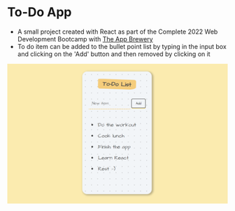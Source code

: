 # To-Do App

- A small project created with React as part of the Complete 2022 Web Development Bootcamp with [The App Brewery](https://www.appbrewery.co/)
- To do item can be added to the bullet point list by typing in the input box and clicking on the 'Add' button and then removed by clicking on it

![Mockup](public/To-Do-List-Image.png)